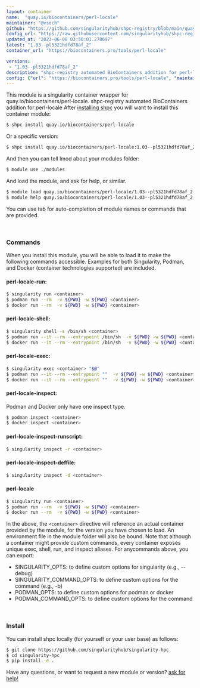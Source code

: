 ```yaml
---
layout: container
name:  "quay.io/biocontainers/perl-locale"
maintainer: "@vsoch"
github: "https://github.com/singularityhub/shpc-registry/blob/main/quay.io/biocontainers/perl-locale/container.yaml"
config_url: "https://raw.githubusercontent.com/singularityhub/shpc-registry/main/quay.io/biocontainers/perl-locale/container.yaml"
updated_at: "2023-06-08 03:50:01.278697"
latest: "1.03--pl5321hdfd78af_2"
container_url: "https://biocontainers.pro/tools/perl-locale"

versions:
 - "1.03--pl5321hdfd78af_2"
description: "shpc-registry automated BioContainers addition for perl-locale"
config: {"url": "https://biocontainers.pro/tools/perl-locale", "maintainer": "@vsoch", "description": "shpc-registry automated BioContainers addition for perl-locale", "latest": {"1.03--pl5321hdfd78af_2": "sha256:bec45597b32290d6da6da8327a6d08144383c38ad94ca843169c2faca2e90ac3"}, "tags": {"1.03--pl5321hdfd78af_2": "sha256:bec45597b32290d6da6da8327a6d08144383c38ad94ca843169c2faca2e90ac3"}, "docker": "quay.io/biocontainers/perl-locale"}
---
```


This module is a singularity container wrapper for quay.io/biocontainers/perl-locale.
shpc-registry automated BioContainers addition for perl-locale
After [installing shpc](#install) you will want to install this container module:


```bash
$ shpc install quay.io/biocontainers/perl-locale
```

Or a specific version:

```bash
$ shpc install quay.io/biocontainers/perl-locale:1.03--pl5321hdfd78af_2
```

And then you can tell lmod about your modules folder:

```bash
$ module use ./modules
```

And load the module, and ask for help, or similar.

```bash
$ module load quay.io/biocontainers/perl-locale/1.03--pl5321hdfd78af_2
$ module help quay.io/biocontainers/perl-locale/1.03--pl5321hdfd78af_2
```

You can use tab for auto-completion of module names or commands that are provided.

<br>

### Commands

When you install this module, you will be able to load it to make the following commands accessible.
Examples for both Singularity, Podman, and Docker (container technologies supported) are included.

#### perl-locale-run:

```bash
$ singularity run <container>
$ podman run --rm  -v ${PWD} -w ${PWD} <container>
$ docker run --rm  -v ${PWD} -w ${PWD} <container>
```

#### perl-locale-shell:

```bash
$ singularity shell -s /bin/sh <container>
$ podman run --it --rm --entrypoint /bin/sh  -v ${PWD} -w ${PWD} <container>
$ docker run --it --rm --entrypoint /bin/sh  -v ${PWD} -w ${PWD} <container>
```

#### perl-locale-exec:

```bash
$ singularity exec <container> "$@"
$ podman run --it --rm --entrypoint ""  -v ${PWD} -w ${PWD} <container> "$@"
$ docker run --it --rm --entrypoint ""  -v ${PWD} -w ${PWD} <container> "$@"
```

#### perl-locale-inspect:

Podman and Docker only have one inspect type.

```bash
$ podman inspect <container>
$ docker inspect <container>
```

#### perl-locale-inspect-runscript:

```bash
$ singularity inspect -r <container>
```

#### perl-locale-inspect-deffile:

```bash
$ singularity inspect -d <container>
```



#### perl-locale

```bash
$ singularity run <container>
$ podman run --rm  -v ${PWD} -w ${PWD} <container>
$ docker run --rm  -v ${PWD} -w ${PWD} <container>
```


In the above, the `<container>` directive will reference an actual container provided
by the module, for the version you have chosen to load. An environment file in the
module folder will also be bound. Note that although a container
might provide custom commands, every container exposes unique exec, shell, run, and
inspect aliases. For anycommands above, you can export:

 - SINGULARITY_OPTS: to define custom options for singularity (e.g., --debug)
 - SINGULARITY_COMMAND_OPTS: to define custom options for the command (e.g., -b)
 - PODMAN_OPTS: to define custom options for podman or docker
 - PODMAN_COMMAND_OPTS: to define custom options for the command

<br>

### Install

You can install shpc locally (for yourself or your user base) as follows:

```bash
$ git clone https://github.com/singularityhub/singularity-hpc
$ cd singularity-hpc
$ pip install -e .
```

Have any questions, or want to request a new module or version? [ask for help!](https://github.com/singularityhub/singularity-hpc/issues)